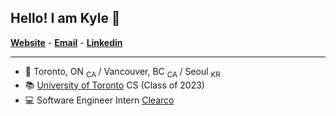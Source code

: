 ## Hello! I am Kyle 👋

[**Website**](https://kyleisoh.com/) - [**Email**](inohkr@gmail.com) - [**Linkedin**](https://www.linkedin.com/in/kyle-inseok-oh/)

---

* 📍 Toronto, ON <sub> CA </sub> / Vancouver, BC <sub> CA </sub> / Seoul <sub> KR </sub> 
* 📚 [University of Toronto](https://web.cs.toronto.edu/) CS (Class of 2023)
* 💻 Software Engineer Intern [Clearco](clear.co)
